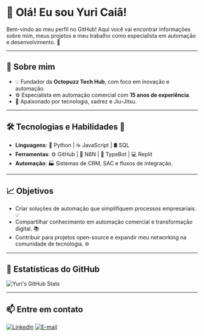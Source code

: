 # 👋 Olá! Eu sou Yuri Caiã!

Bem-vindo ao meu perfil no GitHub! Aqui você vai encontrar informações sobre mim, meus projetos e meu trabalho como especialista em automação e desenvolvimento. 🚀

---

## 📜 Sobre mim
- 💡 Fundador da **Octopuzz Tech Hub**, com foco em inovação e automação.
- ⚙️ Especialista em automação comercial com **15 anos de experiência**.
- 🧠 Apaixonado por tecnologia, xadrez e Jiu-Jitsu.

---

## 🛠️ Tecnologias e Habilidades 🚀
- **Linguagens**: 🐍 Python | ☕ JavaScript | 🛢️ SQL
- **Ferramentas**: ⚙️ GitHub | 🔄 N8N | 🤖 TypeBot | 💻 Replit
- **Automação**: 🏭 Sistemas de CRM, SAC e fluxos de integração.

---

## 📈 Objetivos
- Criar soluções de automação que simplifiquem processos empresariais. 💡
- Compartilhar conhecimento em automação comercial e transformação digital. 📚
- Contribuir para projetos open-source e expandir meu networking na comunidade de tecnologia. 🌐

---

## 🚀 Estatísticas do GitHub
![Yuri's GitHub Stats](https://github-readme-stats.vercel.app/api?username=yuricainan&show_icons=true&theme=dark)

---

## 📫 Entre em contato
[![LinkedIn](https://img.shields.io/badge/-LinkedIn-blue?style=flat-square&logo=linkedin&logoColor=white)](https://linkedin.com/in/yuricainan) 
[![E-mail](https://img.shields.io/badge/-E--mail-red?style=flat-square&logo=gmail&logoColor=white)](mailto:yuricainan@email.com)
